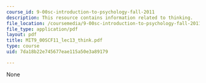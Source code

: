 ```yaml
---
course_id: 9-00sc-introduction-to-psychology-fall-2011
description: This resource contains information related to thinking.
file_location: /coursemedia/9-00sc-introduction-to-psychology-fall-2011/7da18b22e745677eae115a50e3a89179_MIT9_00SCF11_lec13_think.pdf
file_type: application/pdf
layout: pdf
title: MIT9_00SCF11_lec13_think.pdf
type: course
uid: 7da18b22e745677eae115a50e3a89179

---
```

None